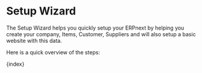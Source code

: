 <!-- add-breadcrumbs -->
# Setup Wizard

The Setup Wizard helps you quickly setup your ERPnext by helping you create your company, Items, Customer, Suppliers and will also setup a basic website with this data.

Here is a quick overview of the steps:

{index}
